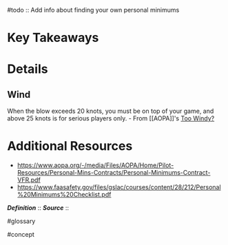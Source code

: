 #todo :: Add info about finding your own personal minimums

# Key Takeaways

# Details
## Wind
When the blow exceeds 20 knots, you must be on top of your game, and above 25 knots is for serious players only. - From [[AOPA]]'s [Too Windy?](https://www.aopa.org/news-and-media/all-news/1998/march/pilot/too-windy)

# Additional Resources
- https://www.aopa.org/-/media/Files/AOPA/Home/Pilot-Resources/Personal-Mins-Contracts/Personal-Minimums-Contract-VFR.pdf
- https://www.faasafety.gov/files/gslac/courses/content/28/212/Personal%20Minimums%20Checklist.pdf

***Definition***    :: 
***Source***         :: 

#glossary

#concept